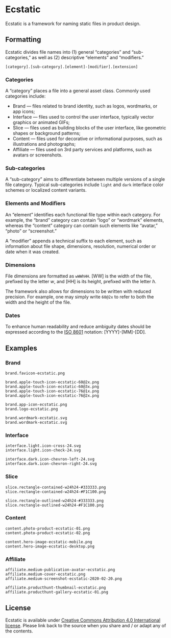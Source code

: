 # Ecstatic

Ecstatic is a framework for naming static files in product design.

## Formatting

Ecstatic divides file names into (1) general “categories” and “sub-categories,” as well as (2) descriptive “elements” and “modifiers.”

```
[category].[sub-category].[element]-[modifier].[extension]
```

### Categories

A “category” places a file into a general asset class. Commonly used categories include:

* Brand — files related to brand identity, such as logos, wordmarks, or app icons;
* Interface — files used to control the user interface, typically vector graphics or animated GIFs;
* Slice — files used as building blocks of the user interface, like geometric shapes or background patterns;
* Content — files used for decorative or informational purposes, such as illustrations and photographs; 
* Affiliate — files used on 3rd party services and platforms, such as avatars or screenshots.

### Sub-categories

A “sub-category” aims to differentiate between multiple versions of a single file category. Typical sub-categories include `light` and `dark` interface color schemes or localized content variants.

### Elements and Modifiers

An “element” identifies each functional file type within each category. For example, the “brand” category can contain “logo” or “wordmark” elements, whereas the “content” category can contain such elements like “avatar,” “photo” or “screenshot.”

A “modifier” appends a technical suffix to each element, such as information about file shape, dimensions, resolution, numerical order or date when it was created.

### Dimensions

File dimensions are formatted as `wWWhHH`. [WW] is the width of the file, prefixed by the letter _w_, and [HH] is its height, prefixed with the letter _h_. 

The framework also allows for dimensions to be written with reduced precision. For example, one may simply write `60@2x` to refer to both the width and the height of the file.

### Dates

To enhance human readability and reduce ambiguity dates should be expressed according to the [ISO 8601](https://www.iso.org/iso-8601-date-and-time-format.html) notation: [YYYY]-[MM]-[DD].

## Examples

### Brand

```
brand.favicon-ecstatic.png

brand.apple-touch-icon-ecstatic-60@2x.png
brand.apple-touch-icon-ecstatic-60@3x.png
brand.apple-touch-icon-ecstatic-76@1x.png
brand.apple-touch-icon-ecstatic-76@2x.png

brand.app-icon-ecstatic.png
brand.logo-ecstatic.png

brand.wordmark-ecstatic.svg
brand.wordmark-ecstatic.svg
```

### Interface

```
interface.light.icon-cross-24.svg
interface.light.icon-check-24.svg

interface.dark.icon-chevron-left-24.svg
interface.dark.icon-chevron-right-24.svg
```

### Slice

```
slice.rectangle-contained-w24h24-#333333.png
slice.rectangle-contained-w24h24-#F1C100.png

slice.rectangle-outlined-w24h24-#333333.png
slice.rectangle-outlined-w24h24-#F1C100.png
```

### Content

```
content.photo-product-ecstatic-01.png
content.photo-product-ecstatic-02.png

content.hero-image-ecstatic-mobile.png
content.hero-image-ecstatic-desktop.png
```

### Affiliate

```
affiliate.medium-publication-avatar-ecstatic.png
affiliate.medium-cover-ecstatic.png
affiliate.medium-screenshot-ecstatic-2020-02-20.png

affiliate.producthunt-thumbnail-ecstatic.png
affiliate.producthunt-gallery-ecstatic-01.png
```

## License

Ecstatic is available under [Creative Commons Attribution 4.0 International license](https://creativecommons.org/licenses/by/4.0/). Please link back to the source when you share and / or adapt any of the contents.
